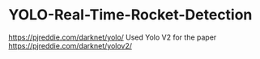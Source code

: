 # YOLO-Real-Time-Rocket-Detection

https://pjreddie.com/darknet/yolo/
Used Yolo V2 for the paper
https://pjreddie.com/darknet/yolov2/
